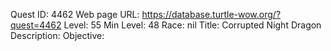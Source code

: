 Quest ID: 4462
Web page URL: https://database.turtle-wow.org/?quest=4462
Level: 55
Min Level: 48
Race: nil
Title: Corrupted Night Dragon
Description: 
Objective: 
